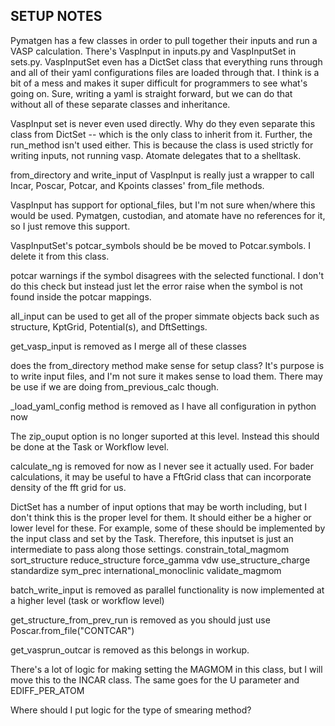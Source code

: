 
## SETUP NOTES

Pymatgen has a few classes in order to pull together their inputs and run a
VASP calculation. There's VaspInput in inputs.py and VaspInputSet in sets.py.
VaspInputSet even has a DictSet class that everything runs through and all
of their yaml configurations files are loaded through that. I think is a bit
of a mess and makes it super difficult for programmers to see what's going on.
Sure, writing a yaml is straight forward, but we can do that without all of
these separate classes and inheritance.

VaspInput set is never even used directly. Why do they even separate this class
from DictSet -- which is the only class to inherit from it. Further, the
run_method isn't used either. This is because the class is used strictly for
writing inputs, not running vasp. Atomate delegates that to a shelltask.

from_directory and write_input of VaspInput is really just a wrapper to call
Incar, Poscar, Potcar, and Kpoints classes' from_file methods.

VaspInput has support for optional_files, but I'm not sure when/where this
would be used. Pymatgen, custodian, and atomate have no references for it,
so I just remove this support.

VaspInputSet's potcar_symbols should be be moved to Potcar.symbols. I delete it
from this class.

potcar warnings if the symbol disagrees with the selected functional. I don't
do this check but instead just let the error raise when the symbol is not found
inside the potcar mappings.

all_input can be used to get all of the proper simmate objects back such as
structure, KptGrid, Potential(s), and DftSettings.

get_vasp_input is removed as I merge all of these classes

does the from_directory method make sense for setup class? It's purpose is to
write input files, and I'm not sure it makes sense to load them. There may
be use if we are doing from_previous_calc though.

_load_yaml_config method is removed as I have all configuration in python now

The zip_ouput option is no longer suported at this level. Instead this should
be done at the Task or Workflow level.

calculate_ng is removed for now as I never see it actually used. For bader
calculations, it may be useful to have a FftGrid class that can incorporate
density of the fft grid for us.

DictSet has a number of input options that may be worth including, but I don't
think this is the proper level for them. It should either be a higher or lower
level for these. For example, some of these should be implemented by the input
class and set by the Task. Therefore, this inputset is just an intermediate to
pass along those settings.
    constrain_total_magmom
    sort_structure
    reduce_structure 
    force_gamma 
    vdw 
    use_structure_charge 
    standardize 
    sym_prec 
    international_monoclinic 
    validate_magmom 
    

batch_write_input is removed as parallel functionality is now implemented at a
higher level (task or workflow level)

get_structure_from_prev_run is removed as you should just use Poscar.from_file("CONTCAR")

get_vasprun_outcar is removed as this belongs in workup.

There's a lot of logic for making setting the MAGMOM in this class, but I will
move this to the INCAR class. The same goes for the U parameter and EDIFF_PER_ATOM

Where should I put logic for the type of smearing method?
